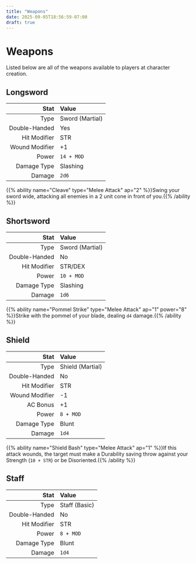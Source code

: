 ```yaml
---
title: "Weapons"
date: 2025-09-05T18:56:59-07:00
draft: true
---
```


# Weapons
Listed below are all of the weapons available to players at character creation.

## Longsword
| Stat           | Value           |
| -------------: | :-------------- |
| Type           | Sword (Martial) |
| Double-Handed  | Yes             |
| Hit Modifier   | STR             |
| Wound Modifier | +1              |
| Power          | `14 + MOD`      |
| Damage Type    | Slashing        |
| Damage         | `2d6`           |

{{% ability name="Cleave" type="Melee Attack" ap="2" %}}Swing your sword wide, attacking all enemies in a 2 unit cone in front of you.{{% /ability %}}

## Shortsword
| Stat          | Value           |
| ------------: | :-------------- |
| Type          | Sword (Martial) |
| Double-Handed | No              |
| Hit Modifier  | STR/DEX         |
| Power         | `10 + MOD`      |
| Damage Type   | Slashing        |
| Damage        | `1d6`           |

{{% ability name="Pommel Strike" type="Melee Attack" ap="1" power="8" %}}Strike with the pommel of your blade, dealing `d4` damage.{{% /ability %}}

## Shield
| Stat           | Value            |
| -------------: | :--------------- |
| Type           | Shield (Martial) |
| Double-Handed  | No               |
| Hit Modifier   | STR              |
| Wound Modifier | -1               |
| AC Bonus       | +1               |
| Power          | `8 + MOD`        |
| Damage Type    | Blunt            |
| Damage         | `1d4`            |

{{% ability name="Shield Bash" type="Melee Attack" ap="1" %}}If this attack wounds, the target must make a Durability saving throw against your Strength (`10 + STR`) or be Disoriented.{{% /ability %}}

## Staff
| Stat           | Value         |
| -------------: | :------------ |
| Type           | Staff (Basic) |
| Double-Handed  | No            |
| Hit Modifier   | STR           |
| Power          | `8 + MOD`     |
| Damage Type    | Blunt         |
| Damage         | `1d4`         |